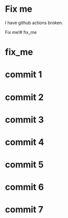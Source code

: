# Fix me

I have  github actions broken. 

Fix me!# fix_me

# fix_me
# commit 1
# commit 2
# commit 3
# commit 4
# commit 5
# commit 6
# commit 7